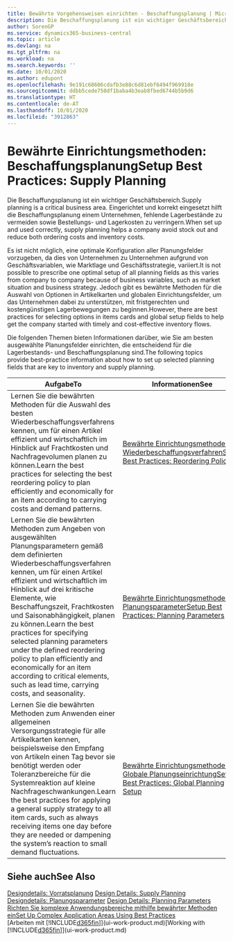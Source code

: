 ```yaml
---
title: Bewährte Vorgehensweisen einrichten - Beschaffungsplanung | Microsoft Docs
description: Die Beschaffungsplanung ist ein wichtiger Geschäftsbereich. Eingerichtet und korrekt eingesetzt hilft die Beschaffungsplanung einem Unternehmen, fehlende Lagerbestände zu vermeiden sowie Bestellungs- und Lagerkosten zu verringern.
author: SorenGP
ms.service: dynamics365-business-central
ms.topic: article
ms.devlang: na
ms.tgt_pltfrm: na
ms.workload: na
ms.search.keywords: ''
ms.date: 10/01/2020
ms.author: edupont
ms.openlocfilehash: 9e191c68606cdafb3e88c6d81ebf6494f969918e
ms.sourcegitcommit: ddbb5cede750df1baba4b3eab8fbed6744b5b9d6
ms.translationtype: HT
ms.contentlocale: de-AT
ms.lasthandoff: 10/01/2020
ms.locfileid: "3912863"
---
```

# <a name="setup-best-practices-supply-planning"></a><span data-ttu-id="21b1b-104">Bewährte Einrichtungsmethoden: Beschaffungsplanung</span><span class="sxs-lookup"><span data-stu-id="21b1b-104">Setup Best Practices: Supply Planning</span></span>
<span data-ttu-id="21b1b-105">Die Beschaffungsplanung ist ein wichtiger Geschäftsbereich.</span><span class="sxs-lookup"><span data-stu-id="21b1b-105">Supply planning is a critical business area.</span></span> <span data-ttu-id="21b1b-106">Eingerichtet und korrekt eingesetzt hilft die Beschaffungsplanung einem Unternehmen, fehlende Lagerbestände zu vermeiden sowie Bestellungs- und Lagerkosten zu verringern.</span><span class="sxs-lookup"><span data-stu-id="21b1b-106">When set up and used correctly, supply planning helps a company avoid stock out and reduce both ordering costs and inventory costs.</span></span>  

 <span data-ttu-id="21b1b-107">Es ist nicht möglich, eine optimale Konfiguration aller Planungsfelder vorzugeben, da dies von Unternehmen zu Unternehmen aufgrund von Geschäftsvariablen, wie Marktlage und Geschäftsstrategie, variiert.</span><span class="sxs-lookup"><span data-stu-id="21b1b-107">It is not possible to prescribe one optimal setup of all planning fields as this varies from company to company because of business variables, such as market situation and business strategy.</span></span> <span data-ttu-id="21b1b-108">Jedoch gibt es bewährte Methoden für die Auswahl von Optionen in Artikelkarten und globalen Einrichtungsfelder, um das Unternehmen dabei zu unterstützen, mit fristgerechten und kostengünstigen Lagerbewegungen zu beginnen.</span><span class="sxs-lookup"><span data-stu-id="21b1b-108">However, there are best practices for selecting options in items cards and global setup fields to help get the company started with timely and cost-effective inventory flows.</span></span>  

 <span data-ttu-id="21b1b-109">Die folgenden Themen bieten Informationen darüber, wie Sie am besten ausgewählte Planungsfelder einrichten, die entscheidend für die Lagerbestands- und Beschaffungsplanung sind.</span><span class="sxs-lookup"><span data-stu-id="21b1b-109">The following topics provide best-practice information about how to set up selected planning fields that are key to inventory and supply planning.</span></span>  

|<span data-ttu-id="21b1b-110">**Aufgabe**</span><span class="sxs-lookup"><span data-stu-id="21b1b-110">**To**</span></span>|<span data-ttu-id="21b1b-111">**Informationen**</span><span class="sxs-lookup"><span data-stu-id="21b1b-111">**See**</span></span>|  
|------------|-------------|  
|<span data-ttu-id="21b1b-112">Lernen Sie die bewährten Methoden für die Auswahl des besten Wiederbeschaffungsverfahrens kennen, um für einen Artikel effizient und wirtschaftlich im Hinblick auf Frachtkosten und Nachfragevolumen planen zu können.</span><span class="sxs-lookup"><span data-stu-id="21b1b-112">Learn the best practices for selecting the best reordering policy to plan efficiently and economically for an item according to carrying costs and demand patterns.</span></span>|[<span data-ttu-id="21b1b-113">Bewährte Einrichtungsmethoden: Wiederbeschaffungsverfahren</span><span class="sxs-lookup"><span data-stu-id="21b1b-113">Setup Best Practices: Reordering Policies</span></span>](setup-best-practices-reordering-policies.md)|  
|<span data-ttu-id="21b1b-114">Lernen Sie die bewährten Methoden zum Angeben von ausgewählten Planungsparametern gemäß dem definierten Wiederbeschaffungsverfahren kennen, um für einen Artikel effizient und wirtschaftlich im Hinblick auf drei kritische Elemente, wie Beschaffungszeit, Frachtkosten und Saisonabhängigkeit, planen zu können.</span><span class="sxs-lookup"><span data-stu-id="21b1b-114">Learn the best practices for specifying selected planning parameters under the defined reordering policy to plan efficiently and economically for an item according to critical elements, such as lead time, carrying costs, and seasonality.</span></span>|[<span data-ttu-id="21b1b-115">Bewährte Einrichtungsmethoden: Planungsparameter</span><span class="sxs-lookup"><span data-stu-id="21b1b-115">Setup Best Practices: Planning Parameters</span></span>](setup-best-practices-planning-parameters.md)|  
|<span data-ttu-id="21b1b-116">Lernen Sie die bewährten Methoden zum Anwenden einer allgemeinen Versorgungsstrategie für alle Artikelkarten kennen, beispielsweise den Empfang von Artikeln einen Tag bevor sie benötigt werden oder Toleranzbereiche für die Systemreaktion auf kleine Nachfrageschwankungen.</span><span class="sxs-lookup"><span data-stu-id="21b1b-116">Learn the best practices for applying a general supply strategy to all item cards, such as always receiving items one day before they are needed or dampening the system’s reaction to small demand fluctuations.</span></span>|[<span data-ttu-id="21b1b-117">Bewährte Einrichtungsmethoden: Globale Planungseinrichtung</span><span class="sxs-lookup"><span data-stu-id="21b1b-117">Setup Best Practices: Global Planning Setup</span></span>](setup-best-practices-global-planning-setup.md)|  

## <a name="see-also"></a><span data-ttu-id="21b1b-118">Siehe auch</span><span class="sxs-lookup"><span data-stu-id="21b1b-118">See Also</span></span>  
 <span data-ttu-id="21b1b-119">[Designdetails: Vorratsplanung](design-details-supply-planning.md) </span><span class="sxs-lookup"><span data-stu-id="21b1b-119">[Design Details: Supply Planning](design-details-supply-planning.md) </span></span>  
 <span data-ttu-id="21b1b-120">[Designdetails: Planungsparameter](design-details-planning-parameters.md) </span><span class="sxs-lookup"><span data-stu-id="21b1b-120">[Design Details: Planning Parameters](design-details-planning-parameters.md) </span></span>  
 [<span data-ttu-id="21b1b-121">Richten Sie komplexe Anwendungsbereiche mithilfe bewährter Methoden ein</span><span class="sxs-lookup"><span data-stu-id="21b1b-121">Set Up Complex Application Areas Using Best Practices</span></span>](set-up-complex-application-areas-using-best-practices.md)  
 <span data-ttu-id="21b1b-122">[Arbeiten mit [!INCLUDE[d365fin](includes/d365fin_md.md)]](ui-work-product.md)</span><span class="sxs-lookup"><span data-stu-id="21b1b-122">[Working with [!INCLUDE[d365fin](includes/d365fin_md.md)]](ui-work-product.md)</span></span>
